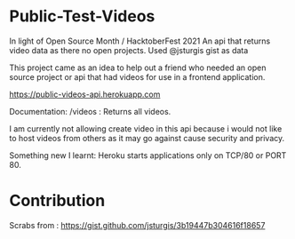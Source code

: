 # Public-Test-Videos
In light of Open Source Month / HacktoberFest 2021
An api that returns video data as there no open projects. Used @jsturgis gist as data


This project came as an idea to help out a friend who needed an open source project or  api that had videos for use in a frontend application.


https://public-videos-api.herokuapp.com


Documentation:
/videos : Returns all videos.


I am currently not allowing create video in this api because i would not like to host videos from others as it may go against cause security and privacy.

Something new I learnt: Heroku starts applications only on TCP/80 or PORT 80.

# Contribution
Scrabs from : https://gist.github.com/jsturgis/3b19447b304616f18657 
